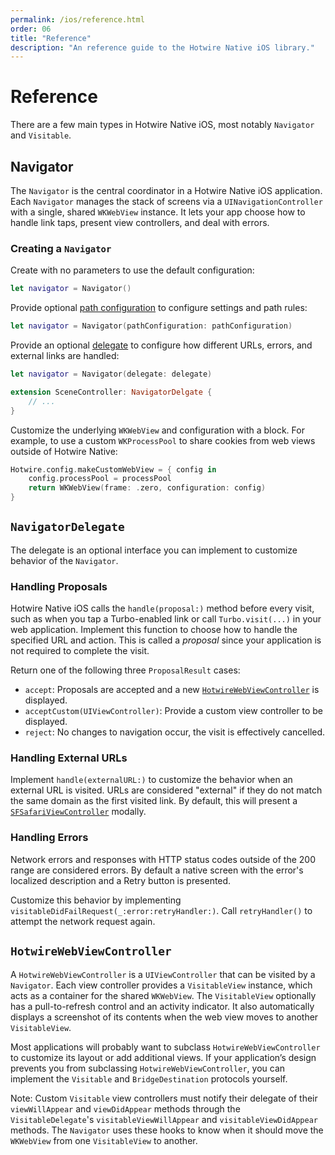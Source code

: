 ```yaml
---
permalink: /ios/reference.html
order: 06
title: "Reference"
description: "An reference guide to the Hotwire Native iOS library."
---
```


# Reference

There are a few main types in Hotwire Native iOS, most notably `Navigator` and `Visitable`.

## Navigator

The `Navigator` is the central coordinator in a Hotwire Native iOS application. Each `Navigator` manages the stack of screens via a `UINavigationController` with a single, shared `WKWebView` instance. It lets your app choose how to handle link taps, present view controllers, and deal with errors.

### Creating a `Navigator`

Create with no parameters to use the default configuration:

```swift
let navigator = Navigator()
```

Provide optional [path configuration](path-configuration) to configure settings and path rules:

```swift
let navigator = Navigator(pathConfiguration: pathConfiguration)
```

Provide an optional [delegate](#navigatordelegate) to configure how different URLs, errors, and external links are handled:

```swift
let navigator = Navigator(delegate: delegate)

extension SceneController: NavigatorDelgate {
    // ...
}
```

Customize the underlying `WKWebView` and configuration with a block. For example, to use a custom `WKProcessPool` to share cookies from web views outside of Hotwire Native:

```swift
Hotwire.config.makeCustomWebView = { config in
    config.processPool = processPool
    return WKWebView(frame: .zero, configuration: config)
}
```

## `NavigatorDelegate`

The delegate is an optional interface you can implement to customize behavior of the `Navigator`.

### Handling Proposals

Hotwire Native iOS calls the `handle(proposal:)` method before every visit, such as when you tap a Turbo-enabled link or call `Turbo.visit(...)` in your web application. Implement this function to choose how to handle the specified URL and action. This is called a *proposal* since your application is not required to complete the visit.

Return one of the following three `ProposalResult` cases:
* `accept`: Proposals are accepted and a new [`HotwireWebViewController`](#hotwirewebviewcontroller) is displayed.
* `acceptCustom(UIViewController)`: Provide a custom view controller to be displayed.
* `reject`: No changes to navigation occur, the visit is effectively cancelled.

### Handling External URLs

Implement `handle(externalURL:)` to customize the behavior when an external URL is visited. URLs are considered "external" if they do not match the same domain as the first visited link. By default, this will present a [`SFSafariViewController`](https://developer.apple.com/documentation/safariservices/sfsafariviewcontroller) modally.

### Handling Errors

Network errors and responses with HTTP status codes outside of the 200 range are considered errors. By default a native screen with the error's localized description and a Retry button is presented.

Customize this behavior by implementing `visitableDidFailRequest(_:error:retryHandler:)`. Call `retryHandler()` to attempt the network request again.

## `HotwireWebViewController`

A `HotwireWebViewController` is a `UIViewController` that can be visited by a `Navigator`. Each view controller provides a `VisitableView` instance, which acts as a container for the shared `WKWebView`. The `VisitableView` optionally has a pull-to-refresh control and an activity indicator. It also automatically displays a screenshot of its contents when the web view moves to another `VisitableView`.

Most applications will probably want to subclass `HotwireWebViewController` to customize its layout or add additional views. If your application’s design prevents you from subclassing `HotwireWebViewController`, you can implement the `Visitable` and `BridgeDestination` protocols yourself.

Note: Custom `Visitable` view controllers must notify their delegate of their `viewWillAppear` and `viewDidAppear` methods through the `VisitableDelegate`'s `visitableViewWillAppear` and `visitableViewDidAppear` methods. The `Navigator` uses these hooks to know when it should move the `WKWebView` from one `VisitableView` to another.
